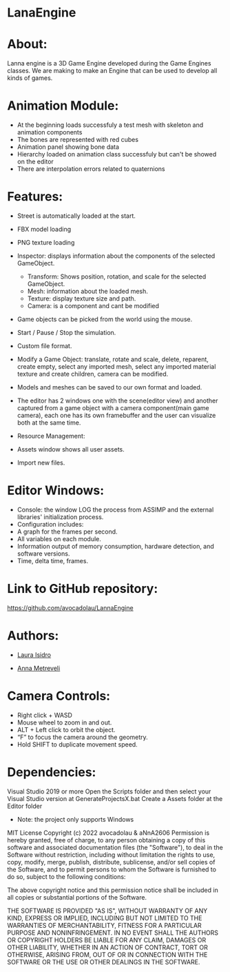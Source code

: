 # LanaEngine


# About:
Lanna engine is a 3D Game Engine developed during the Game Engines classes. We are making to make an Engine that can be used to develop all kinds of games.

# Animation Module:
- At the beginning loads successfuly a test mesh with skeleton and animation components
- The bones are represented with red cubes
- Animation panel showing bone data
- Hierarchy loaded on animation class successfuly but can't be showed on the editor
- There are interpolation errors related to quaternions


# Features:
- Street is automatically loaded at the start.
- FBX model loading
- PNG texture loading
- Inspector: displays information about the components of the selected GameObject.
   - Transform: Shows position, rotation, and scale for the selected GameObject.
   - Mesh: information about the loaded mesh. 
   - Texture: display texture size and path.
   - Camera: is a component and cant be modified

- Game objects can be picked from the world using the mouse.
- Start / Pause / Stop the simulation.
- Custom file format.
- Modify a Game Object: translate, rotate and scale, delete, reparent, create empty, select any imported mesh, select any imported material
 texture and create children, camera can be modified.
- Models and meshes can be saved to our own format and loaded.
- The editor has 2 windows one with the scene(editor view) and another captured from a
game object with a camera component(main game camera), each one has its own
framebuffer and the user can visualize both at the same time.
- Resource Management:
- Assets window shows all user assets.
- Import new files. 



# Editor Windows:
- Console: the window LOG the process from ASSIMP and the external libraries' initialization process.
- Configuration includes:
- A graph for the frames per second.
- All variables on each module.
- Information output of memory consumption, hardware detection, and software
versions.
- Time, delta time, frames.

# Link to GitHub repository:
https://github.com/avocadolau/LannaEngine

# Authors:
- [Laura Isidro](https://github.com/avocadolau)

- [Anna Metreveli](https://github.com/aNnAm2606)

# Camera Controls:
- Right click + WASD
- Mouse wheel to zoom in and out.
- ALT + Left click to orbit the object.
- “F” to focus the camera around the geometry.
- Hold SHIFT to duplicate movement speed.

# Dependencies:
Visual Studio 2019 or more
Open the Scripts folder and then select your Visual Studio version at GenerateProjectsX.bat Create a Assets folder at the Editor folder

- Note: the project only supports Windows

MIT License
Copyright (c) 2022 avocadolau & aNnA2606
Permission is hereby granted, free of charge, to any person obtaining a copy of this software and associated documentation files (the "Software"), to deal in the Software without restriction, including without limitation the rights to use, copy, modify, merge, publish, distribute, sublicense, and/or sell copies of the Software, and to permit persons to whom the Software is furnished to do so, subject to the following conditions:

The above copyright notice and this permission notice shall be included in all copies or substantial portions of the Software.

THE SOFTWARE IS PROVIDED "AS IS", WITHOUT WARRANTY OF ANY KIND, EXPRESS OR IMPLIED, INCLUDING BUT NOT LIMITED TO THE WARRANTIES OF MERCHANTABILITY, FITNESS FOR A PARTICULAR PURPOSE AND NONINFRINGEMENT. IN NO EVENT SHALL THE AUTHORS OR COPYRIGHT HOLDERS BE LIABLE FOR ANY CLAIM, DAMAGES OR OTHER LIABILITY, WHETHER IN AN ACTION OF CONTRACT, TORT OR OTHERWISE, ARISING FROM, OUT OF OR IN CONNECTION WITH THE SOFTWARE OR THE USE OR OTHER DEALINGS IN THE SOFTWARE.
